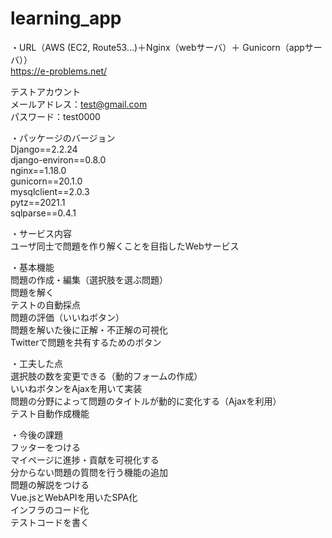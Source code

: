 # learning_app  

・URL（AWS (EC2, Route53...)＋Nginx（webサーバ）＋ Gunicorn（appサーバ））  
https://e-problems.net/

テストアカウント  
メールアドレス：test@gmail.com  
パスワード：test0000

・パッケージのバージョン  
Django==2.2.24  
django-environ==0.8.0  
nginx==1.18.0  
gunicorn==20.1.0  
mysqlclient==2.0.3  
pytz==2021.1  
sqlparse==0.4.1  

・サービス内容  
ユーザ同士で問題を作り解くことを目指したWebサービス  

・基本機能  
問題の作成・編集（選択肢を選ぶ問題）  
問題を解く  
テストの自動採点  
問題の評価（いいねボタン）  
問題を解いた後に正解・不正解の可視化  
Twitterで問題を共有するためのボタン

・工夫した点  
選択肢の数を変更できる（動的フォームの作成）  
いいねボタンをAjaxを用いて実装  
問題の分野によって問題のタイトルが動的に変化する（Ajaxを利用）  
テスト自動作成機能

・今後の課題  
フッターをつける  
マイページに進捗・貢献を可視化する  
分からない問題の質問を行う機能の追加  
問題の解説をつける  
Vue.jsとWebAPIを用いたSPA化  
インフラのコード化  
テストコードを書く


